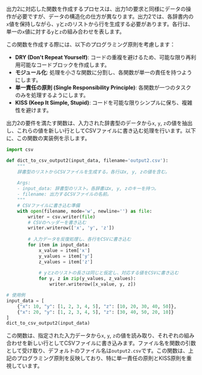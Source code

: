 出力2に対応した関数を作成するプロセスは、出力1の要求と同様にデータの操作が必要ですが、データの構造化の仕方が異なります。出力2では、各辞書内の`x`値を保持しながら、`y`と`z`のリストから行を生成する必要があります。各行は、単一の`x`値に対する`y`と`z`の組み合わせを表します。

この関数を作成する際には、以下のプログラミング原則を考慮します：
- **DRY (Don't Repeat Yourself)**: コードの重複を避けるため、可能な限り再利用可能なコードブロックを作成します。
- **モジュール化**: 処理を小さな関数に分割し、各関数が単一の責任を持つようにします。
- **単一責任の原則 (Single Responsibility Principle)**: 各関数が一つのタスクのみを処理するようにします。
- **KISS (Keep It Simple, Stupid)**: コードを可能な限りシンプルに保ち、複雑性を避けます。

出力2の要件を満たす関数は、入力された辞書型のデータから`x`, `y`, `z`の値を抽出し、これらの値を新しい行としてCSVファイルに書き込む処理を行います。以下に、この関数の実装例を示します。

```python
import csv

def dict_to_csv_output2(input_data, filename='output2.csv'):
    """
    辞書型のリストからCSVファイルを生成する。各行はx, y, zの値を含む。
    
    Args:
    - input_data: 辞書型のリスト。各辞書はx, y, zのキーを持つ。
    - filename: 出力するCSVファイルの名前。
    """
    # CSVファイルに書き込む準備
    with open(filename, mode='w', newline='') as file:
        writer = csv.writer(file)
        # CSVのヘッダーを書き込む
        writer.writerow(['x', 'y', 'z'])
        
        # 入力データを反復処理し、各行をCSVに書き込む
        for item in input_data:
            x_value = item['x']
            y_values = item['y']
            z_values = item['z']
            
            # yとzのリストの長さは同じと仮定し、対応する値をCSVに書き込む
            for y, z in zip(y_values, z_values):
                writer.writerow([x_value, y, z])

# 使用例
input_data = [
    {"x": 10, "y": [1, 2, 3, 4, 5], "z": [10, 20, 30, 40, 50]},
    {"x": 20, "y": [1, 2, 3, 4, 5], "z": [30, 40, 50, 20, 10]}
]
dict_to_csv_output2(input_data)
```

この関数は、指定された入力データから`x`, `y`, `z`の値を読み取り、それぞれの組み合わせを新しい行としてCSVファイルに書き込みます。ファイル名を関数の引数として受け取り、デフォルトのファイル名は`output2.csv`です。この関数は、上記のプログラミング原則を反映しており、特に単一責任の原則とKISS原則を重視しています。